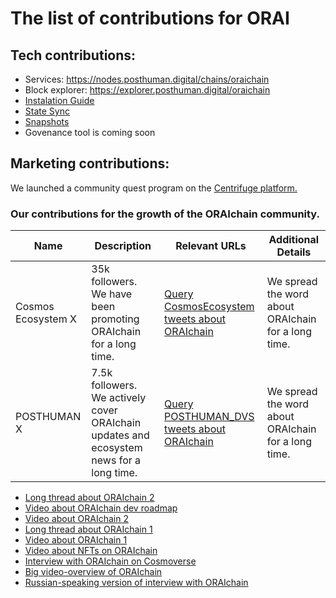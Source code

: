 # The list of contributions for ORAI

## Tech contributions:
- Services: https://nodes.posthuman.digital/chains/oraichain
- Block explorer: https://explorer.posthuman.digital/oraichain
- [Instalation Guide](https://nodes.posthuman.digital/chains/oraichain?tab=installation-guide)
- [State Sync](https://nodes.posthuman.digital/chains/oraichain?tab=state-sync)
- [Snapshots](https://nodes.posthuman.digital/chains/oraichain?tab=snapshots)
- Govenance tool is coming soon


## Marketing contributions:

We launched a community quest program on the [Centrifuge platform.](https://centrifuge.digital/oraichain)

  ### Our contributions for the growth of the ORAIchain community.

| Name               | Description                                              | Relevant URLs                                                                                      | Additional Details                                          |
|--------------------|-----------------------------------------------------------|---------------------------------------------------------------------------------------------------|--------------------------------------------------------------|
| Cosmos Ecosystem X | 35k followers. We have been promoting ORAIchain for a long time. | [Query CosmosEcosystem tweets about ORAIchain](https://x.com/search?q=from%3ACosmosEcosystem%20(oraichain%20OR%20orai%20OR%20ORAI)&src=typed_query&f=live) | We spread the word about ORAIchain for a long time. |
| POSTHUMAN X        | 7.5k followers. We actively cover ORAIchain updates and ecosystem news for a long time. | [Query POSTHUMAN_DVS tweets about ORAIchain](https://x.com/search?q=from%3APOSTHUMAN_DVS%20(oraichain%20OR%20orai%20OR%20ORAI)&src=typed_query&f=live) | We spread the word about ORAIchain for a long time. |

- [Long thread about ORAIchain 2](https://x.com/POSTHUMAN_DVS/status/1963875758885278102)
- [Video about ORAIchain dev roadmap](https://x.com/POSTHUMAN_DVS/status/1953031703993434162)
- [Video about ORAIchain 2](https://x.com/POSTHUMAN_DVS/status/1923735541671133657)
- [Long thread about ORAIchain 1](https://x.com/POSTHUMAN_DVS/status/1915030554782957646)
- [Video about ORAIchain 1](https://x.com/POSTHUMAN_DVS/status/1913525615384531110)
- [Video about NFTs on ORAIchain](https://x.com/POSTHUMAN_DVS/status/1889482496477147453)
- [Interview with ORAIchain on Cosmoverse](https://x.com/POSTHUMAN_DVS/status/1853477104694014199)
- [Big video-overview of ORAIchain](https://youtu.be/xLGhGMxqMdY?si=rS4qXYUoHBiqR9Hi)
- [Russian-speaking version of interview with ORAIchain](https://youtu.be/OztHAlTXyG8?si=fKssrjHsozKZ992N)
